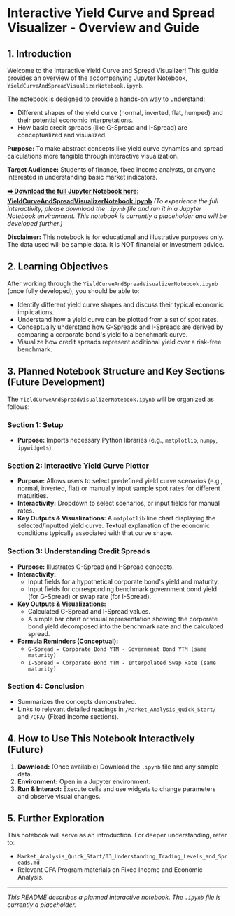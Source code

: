 # Interactive Yield Curve and Spread Visualizer - Overview and Guide

## 1. Introduction

Welcome to the Interactive Yield Curve and Spread Visualizer! This guide provides an overview of the accompanying Jupyter Notebook, `YieldCurveAndSpreadVisualizerNotebook.ipynb`.

The notebook is designed to provide a hands-on way to understand:
*   Different shapes of the yield curve (normal, inverted, flat, humped) and their potential economic interpretations.
*   How basic credit spreads (like G-Spread and I-Spread) are conceptualized and visualized.

**Purpose:** To make abstract concepts like yield curve dynamics and spread calculations more tangible through interactive visualization.

**Target Audience:** Students of finance, fixed income analysts, or anyone interested in understanding basic market indicators.

**[➡️ Download the full Jupyter Notebook here: YieldCurveAndSpreadVisualizerNotebook.ipynb](./YieldCurveAndSpreadVisualizerNotebook.ipynb)**
*(To experience the full interactivity, please download the `.ipynb` file and run it in a Jupyter Notebook environment. This notebook is currently a placeholder and will be developed further.)*

**Disclaimer:** This notebook is for educational and illustrative purposes only. The data used will be sample data. It is NOT financial or investment advice.

## 2. Learning Objectives

After working through the `YieldCurveAndSpreadVisualizerNotebook.ipynb` (once fully developed), you should be able to:

*   Identify different yield curve shapes and discuss their typical economic implications.
*   Understand how a yield curve can be plotted from a set of spot rates.
*   Conceptually understand how G-Spreads and I-Spreads are derived by comparing a corporate bond's yield to a benchmark curve.
*   Visualize how credit spreads represent additional yield over a risk-free benchmark.

## 3. Planned Notebook Structure and Key Sections (Future Development)

The `YieldCurveAndSpreadVisualizerNotebook.ipynb` will be organized as follows:

### Section 1: Setup
*   **Purpose:** Imports necessary Python libraries (e.g., `matplotlib`, `numpy`, `ipywidgets`).

### Section 2: Interactive Yield Curve Plotter
*   **Purpose:** Allows users to select predefined yield curve scenarios (e.g., normal, inverted, flat) or manually input sample spot rates for different maturities.
*   **Interactivity:** Dropdown to select scenarios, or input fields for manual rates.
*   **Key Outputs & Visualizations:** A `matplotlib` line chart displaying the selected/inputted yield curve. Textual explanation of the economic conditions typically associated with that curve shape.

### Section 3: Understanding Credit Spreads
*   **Purpose:** Illustrates G-Spread and I-Spread concepts.
*   **Interactivity:**
    *   Input fields for a hypothetical corporate bond's yield and maturity.
    *   Input fields for corresponding benchmark government bond yield (for G-Spread) or swap rate (for I-Spread).
*   **Key Outputs & Visualizations:**
    *   Calculated G-Spread and I-Spread values.
    *   A simple bar chart or visual representation showing the corporate bond yield decomposed into the benchmark rate and the calculated spread.
*   **Formula Reminders (Conceptual):**
    *   `G-Spread = Corporate Bond YTM - Government Bond YTM (same maturity)`
    *   `I-Spread = Corporate Bond YTM - Interpolated Swap Rate (same maturity)`

### Section 4: Conclusion
*   Summarizes the concepts demonstrated.
*   Links to relevant detailed readings in `/Market_Analysis_Quick_Start/` and `/CFA/` (Fixed Income sections).

## 4. How to Use This Notebook Interactively (Future)

1.  **Download:** (Once available) Download the `.ipynb` file and any sample data.
2.  **Environment:** Open in a Jupyter environment.
3.  **Run & Interact:** Execute cells and use widgets to change parameters and observe visual changes.

## 5. Further Exploration

This notebook will serve as an introduction. For deeper understanding, refer to:
*   `Market_Analysis_Quick_Start/03_Understanding_Trading_Levels_and_Spreads.md`
*   Relevant CFA Program materials on Fixed Income and Economic Analysis.

---

*This README describes a planned interactive notebook. The `.ipynb` file is currently a placeholder.*
